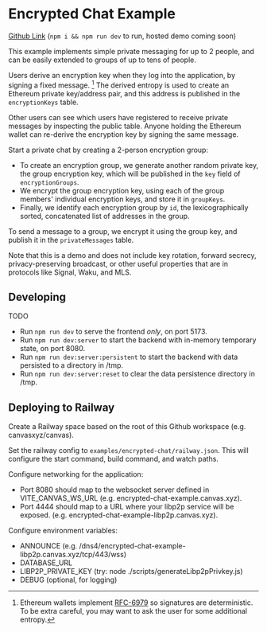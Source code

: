 # Encrypted Chat Example

[Github Link](https://github.com/canvasxyz/canvas/tree/main/examples/encrypted-chat) (`npm i && npm run dev` to run, hosted demo coming soon)

This example implements simple private messaging for up to 2 people,
and can be easily extended to groups of up to tens of people.

Users derive an encryption key when they log into the application, by
signing a fixed message. [^1] The derived entropy is used to create an
Ethereum private key/address pair, and this address is published in
the `encryptionKeys` table.

Other users can see which users have registered to receive private
messages by inspecting the public table. Anyone holding the Ethereum
wallet can re-derive the encryption key by signing the same message.

Start a private chat by creating a 2-person encryption group:

- To create an encryption group, we generate another random private key,
  the group encryption key, which will be published in the `key` field
  of `encryptionGroups`.
- We encrypt the group encryption key, using each of the group members'
  individual encryption keys, and store it in `groupKeys`.
- Finally, we identify each encryption group by `id`, the
  lexicographically sorted, concatenated list of addresses in the group.

To send a message to a group, we encrypt it using the group key, and
publish it in the `privateMessages` table.

Note that this is a demo and does not include key rotation, forward
secrecy, privacy-preserving broadcast, or other useful properties that
are in protocols like Signal, Waku, and MLS.

[^1]: Ethereum wallets implement [RFC-6979](1) so signatures are
    deterministic. To be extra careful, you may want to ask the user
    for some additional entropy.

## Developing

TODO

- Run `npm run dev` to serve the frontend *only*, on port 5173.
- Run `npm run dev:server` to start the backend with in-memory temporary state, on port 8080.
- Run `npm run dev:server:persistent` to start the backend with data persisted to a directory in /tmp.
- Run `npm run dev:server:reset` to clear the data persistence directory in /tmp.

## Deploying to Railway

Create a Railway space based on the root of this Github workspace
(e.g. canvasxyz/canvas).

Set the railway config to `examples/encrypted-chat/railway.json`. This will
configure the start command, build command, and watch paths.

Configure networking for the application:
- Port 8080 should map to the websocket server defined in VITE_CANVAS_WS_URL (e.g. encrypted-chat-example.canvas.xyz).
- Port 4444 should map to a URL where your libp2p service will be exposed. (e.g. encrypted-chat-example-libp2p.canvas.xyz).

Configure environment variables:
- ANNOUNCE (e.g. /dns4/encrypted-chat-example-libp2p.canvas.xyz/tcp/443/wss)
- DATABASE_URL
- LIBP2P_PRIVATE_KEY (try: node ./scripts/generateLibp2pPrivkey.js)
- DEBUG (optional, for logging)